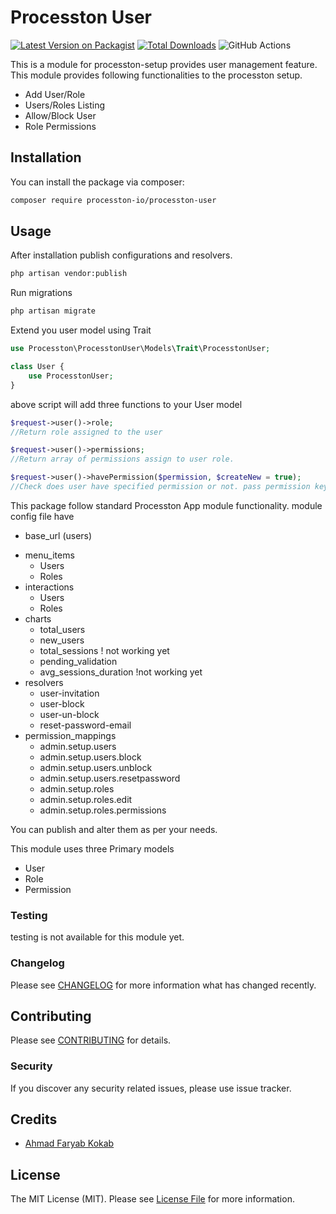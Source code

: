 # Processton User

[![Latest Version on Packagist](https://img.shields.io/packagist/v/processton-io/processton-user.svg?style=flat-square)](https://packagist.org/packages/processton-io/processton-user)
[![Total Downloads](https://img.shields.io/packagist/dt/processton-io/processton-user.svg?style=flat-square)](https://packagist.org/packages/processton-io/processton-user)
![GitHub Actions](https://github.com/processton-io/processton-user/actions/workflows/main.yml/badge.svg)

This is a module for processton-setup provides user management feature. This module provides following functionalities to the processton setup.

-   Add User/Role
-   Users/Roles Listing
-   Allow/Block User
-   Role Permissions


## Installation

You can install the package via composer:

```bash
composer require processton-io/processton-user
```

## Usage

After installation publish configurations and resolvers.

```bash
php artisan vendor:publish
```

Run migrations

```bash
php artisan migrate
```

Extend you user model using Trait

```php
use Processton\ProcesstonUser\Models\Trait\ProcesstonUser;
```
```php
class User {
    use ProcesstonUser;
}
```

above script will add three functions to your User model

```php
$request->user()->role;
//Return role assigned to the user

$request->user()->permissions;
//Return array of permissions assign to user role.

$request->user()->havePermission($permission, $createNew = true);
//Check does user have specified permission or not. pass permission key as argument. If second argument is true checked permission will automatically get mapped from configuration file and database record will be created.
```

This package follow standard Processton App module functionality. module config file have 

* base_url (users)
-   menu_items
    *   Users
    *   Roles
-   interactions
    *   Users
    *   Roles
-   charts
    *   total_users
    *   new_users
    *   total_sessions ! not working yet
    *   pending_validation
    *   avg_sessions_duration !not working yet
-   resolvers
    *   user-invitation
    *   user-block
    *   user-un-block
    *   reset-password-email
-   permission_mappings
    *   admin.setup.users
    *   admin.setup.users.block
    *   admin.setup.users.unblock
    *   admin.setup.users.resetpassword
    *   admin.setup.roles
    *   admin.setup.roles.edit
    *   admin.setup.roles.permissions

You can publish and alter them as per your needs.

This module uses three Primary models
-   User
-   Role
-   Permission

### Testing

testing is not available for this module yet.

### Changelog

Please see [CHANGELOG](CHANGELOG.md) for more information what has changed recently.

## Contributing

Please see [CONTRIBUTING](CONTRIBUTING.md) for details.

### Security

If you discover any security related issues, please use issue tracker.

## Credits

-   [Ahmad Faryab Kokab](https://github.com/afaryab)

## License

The MIT License (MIT). Please see [License File](LICENSE.md) for more information.